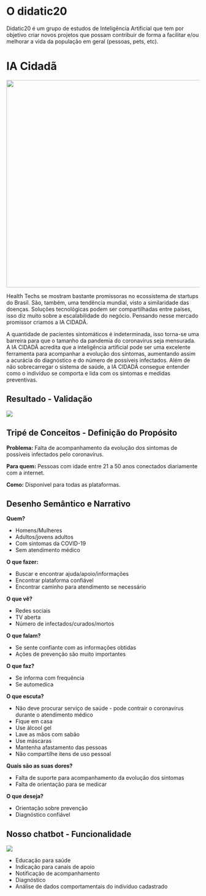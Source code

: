 # O didatic20
Didatic20 é um grupo de estudos de Inteligência Artificial que tem por objetivo criar novos projetos que possam contribuir de forma a facilitar e/ou melhorar a vida da população em geral (pessoas, pets, etc).

# IA Cidadã
<img src="https://user-images.githubusercontent.com/61212227/79172101-2a9cb400-7dca-11ea-9055-dfd62a028a89.png" height="540" width="750">

Health Techs se mostram bastante promissoras no ecossistema de startups do Brasil. São, também, uma tendência mundial, visto a similaridade das doenças. 
Soluções tecnológicas podem ser compartilhadas entre países, isso diz muito sobre a escalabilidade do negócio. Pensando nesse mercado promissor criamos a IA CIDADÃ.

A quantidade de pacientes sintomáticos é indeterminada, isso torna-se uma barreira para que o tamanho da pandemia do coronavírus seja mensurada. A IA CIDADÃ acredita que a inteligência artificial pode ser uma excelente ferramenta para acompanhar a evolução dos sintomas, aumentando assim a acurácia do diagnóstico e do número de possíveis infectados. Além de não sobrecarregar o sistema de saúde, a IA CIDADÃ consegue entender como o indivíduo se comporta e lida com os sintomas e medidas preventivas.

## Resultado - Validação
<img src="https://user-images.githubusercontent.com/61212227/79172964-954eef00-7dcc-11ea-9b22-899f49fec471.jpeg">

## Tripé de Conceitos - Definição do Propósito

**Problema:** Falta de acompanhamento da evolução dos sintomas de possíveis infectados pelo coronavírus. 

**Para quem:** Pessoas com idade entre 21 a 50 anos conectados diariamente com a internet. 

**Como:** Disponível para todas as plataformas. 

## Desenho Semântico e Narrativo

**Quem?**
-	Homens/Mulheres 
-	Adultos/jovens adultos
-	Com sintomas da COVID-19 
-	Sem atendimento médico

**O que fazer:**
-	Buscar e encontrar ajuda/apoio/informações
-	Encontrar plataforma confiável
-	Encontrar caminho para atendimento se necessário

**O que vê?**
-	Redes sociais
-	TV aberta
-	Número de infectados/curados/mortos

**O que falam?**
-	Se sente confiante com as informações obtidas
-	Ações de prevenção são muito importantes

**O que faz?**
-	Se informa com frequência
-	Se automedica

**O que escuta?**
-	Não deve procurar serviço de saúde - pode contrair o coronavírus durante o atendimento médico
-	Fique em casa
-	Use álcool gel
-	Lave as mãos com sabão
-	Use máscaras 
-	Mantenha afastamento das pessoas
-	Não compartilhe itens de uso pessoal

**Quais são as suas dores?**
-	Falta de suporte para acompanhamento da evolução dos sintomas
-	Falta de orientação para se medicar

**O que deseja?**
-	Orientação sobre prevenção
-	Diagnóstico confiável

## Nosso chatbot - Funcionalidade
<img src="https://user-images.githubusercontent.com/61212227/79173374-be23b400-7dcd-11ea-8de7-f8185ac8b65c.PNG">

-	Educação para saúde
-	Indicação para canais de apoio
-	Notificação de acompanhamento
-	Diagnóstico
-	Análise de dados comportamentais do indivíduo cadastrado 
